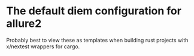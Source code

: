 # The default diem configuration for allure2

Probably best to view these as templates when building rust projects with x/nextest wrappers for cargo.
